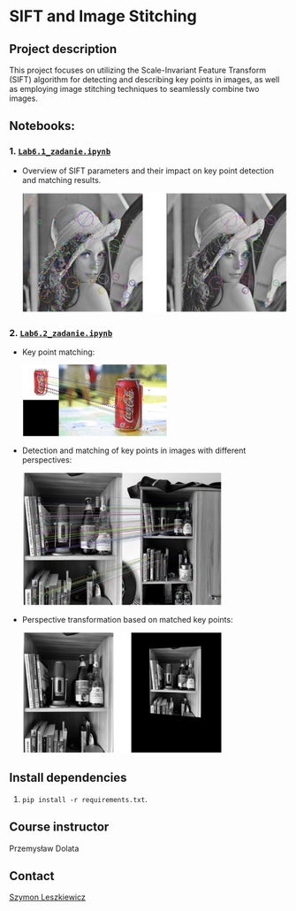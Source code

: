 # SIFT and Image Stitching

## Project description

This project focuses on utilizing the Scale-Invariant Feature Transform (SIFT) algorithm for detecting and describing key points in images, as well as employing image stitching techniques to seamlessly combine two images.



## Notebooks:

### 1. **[`Lab6.1_zadanie.ipynb`](Lab%206%20-%20zadania-20231208%2FLab6.1_zadanie.ipynb)** 
- Overview of SIFT parameters and their impact on key point detection and matching results.

    <img src="media/lena_kp.png" alt="lena_kp.png" style="zoom:52%;" />

### 2. **[`Lab6.2_zadanie.ipynb`](Lab%206%20-%20zadania-20231208%2FLab6.2_zadanie.ipynb)**
- Key point matching:

   <img src="media/coke_matching.png" alt="lena_kp.png" style="zoom:25.5%;" />
- Detection and matching of key points in images with different perspectives:

    <img src="media/shelf_matching.png" alt="lena_stitched.png" style="zoom:35.2%;" />
- Perspective transformation based on matched key points:
   
    <img src="media/shelf_transform.png" alt="lena_kp.png" style="zoom:35.2%;" />

## Install dependencies

1. `pip install -r requirements.txt`.

## Course instructor
Przemysław Dolata

## Contact
[Szymon Leszkiewicz](https://github.com/SzymonLeszkiewicz)

